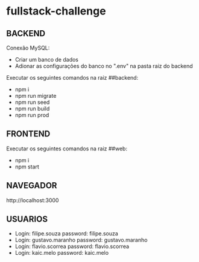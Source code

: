 # fullstack-challenge

## BACKEND

Conexão MySQL:
- Criar um banco de dados
- Adionar as configurações do banco no ".env" na pasta raiz do backend

Executar os seguintes comandos na raiz ##backend:
- npm i
- npm run migrate
- npm run seed
- npm run build
- npm run prod

## FRONTEND

Executar os seguintes comandos na raiz ##web:
- npm i
- npm start

## NAVEGADOR
http://localhost:3000

## USUARIOS

- Login: filipe.souza 	password: filipe.souza
- Login: gustavo.maranho 	password: gustavo.maranho
- Login: flavio.scorrea 	password: flavio.scorrea
- Login: kaic.melo 	password: kaic.melo
